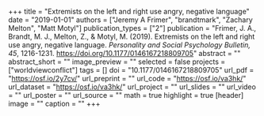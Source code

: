+++
title = "Extremists on the left and right use angry, negative language"
date = "2019-01-01"
authors = ["Jeremy A Frimer", "brandtmark", "Zachary Melton", "Matt Motyl"]
publication_types = ["2"]
publication = "Frimer, J. A., Brandt, M. J., Melton, Z., & Motyl, M. (2019). Extremists on the left and right use angry, negative language. *Personality and Social Psychology Bulletin, 45*, 1216-1231. https://doi.org/10.1177/0146167218809705"
abstract = ""
abstract_short = ""
image_preview = ""
selected = false
projects = ["worldviewconflict"]
tags = []
doi = "10.1177/0146167218809705"
url_pdf = "https://osf.io/2y7cv/"
url_preprint = ""
url_code = "https://osf.io/va3hk/"
url_dataset = "https://osf.io/va3hk/"
url_project = ""
url_slides = ""
url_video = ""
url_poster = ""
url_source = ""
math = true
highlight = true
[header]
image = ""
caption = ""
+++

